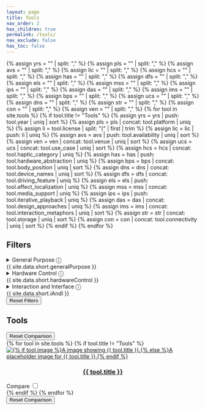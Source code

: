 ```yaml
---
layout: page
title: Tools
nav_order: 2
has_children: true
permalink: /tools/
nav_exclude: false
has_toc: false
---
```

<link rel="stylesheet" href="{{ site.baseurl }}/assets/css/tools-menu.css">

{% assign yrs = "" | split: "," %}
{% assign pls = "" | split: "," %}
{% assign avs = "" | split: "," %}
{% assign lic = "" | split: "," %}
{% assign hcs = "" | split: "," %}
{% assign has = "" | split: "," %}
{% assign dfs = "" | split: "," %}
{% assign els = "" | split: "," %}
{% assign mss = "" | split: "," %}
{% assign ips = "" | split: "," %}
{% assign das = "" | split: "," %}
{% assign ims = "" | split: "," %}
{% assign bps = "" | split: "," %}
{% assign ucs = "" | split: "," %}
{% assign dns = "" | split: "," %}
{% assign str = "" | split: "," %}
{% assign con = "" | split: "," %}
{% assign ven = "" | split: "," %}
{% for tool in site.tools %}
    {% if tool.title != "Tools" %}
        {% assign yrs = yrs | push: tool.year | uniq | sort %}
        {% assign pls = pls | concat: tool.platform | uniq %}
        {% assign li = tool.license | split: "(" | first | trim %}
        {% assign lic = lic | push: li | uniq %}
        {% assign avs = avs | push: tool.availability | uniq | sort %}
        {% assign ven = ven | concat: tool.venue | uniq | sort %}
        {% assign ucs = ucs | concat: tool.use_case | uniq | sort %}
        {% assign hcs = hcs | concat: tool.haptic_category | uniq %}
        {% assign has = has | push: tool.hardware_abstraction | uniq %}
        {% assign bps = bps | concat: tool.body_position | uniq | sort %}
        {% assign dns = dns | concat: tool.device_names | uniq | sort %}
        {% assign dfs = dfs | concat: tool.driving_feature | uniq %}
        {% assign els = els | push: tool.effect_localization | uniq %}
        {% assign mss = mss | concat: tool.media_support | uniq %}
        {% assign ips = ips | push: tool.iterative_playback | uniq %}
        {% assign das = das | concat: tool.design_approaches | uniq %}
        {% assign ims = ims | concat: tool.interaction_metaphors | uniq | sort %}
        {% assign str = str | concat: tool.storage | uniq | sort %}
        {% assign con = con | concat: tool.connectivity | uniq | sort %}
    {% endif %}
{% endfor %}

<section class="filter-section">
    <h2>Filters</h2>
    <details>
        <summary>General Purpose <span aria-describedby="gptip">&#9432;</span>
            <div role="tooltip" id="gptip">
                {{ site.data.short.generalPurpose }}
            </div>
        </summary>
        <fieldset>
            <legend aria-describedby="yeartip">Year Range&#9432;</legend>
            <div role="tooltip" id="yeartip">
                {{ site.data.short.year }}
            </div>
            <div class="optiongroup">
                <div>
                    <label>Start Year
                        <input id="start-year" class="filter-input" type="number" min="{{ yrs | first }}" max="{{ yrs | last }}" value="{{ yrs | first }}">
                    </label>
                </div>
                <div>
                    <label>End Year
                        <input id="end-year" class="filter-input" type="number" min="{{ yrs | first }}" max="{{ yrs | last }}" value="{{ yrs | last }}">
                    </label>
                </div>
            </div>
        </fieldset>
        <fieldset>
            <legend aria-describedby="platformtip">Platforms (&#x2227;)&#9432;</legend>
            <div role="tooltip" id="platformtip">
                {{ site.data.short.platform }}
            </div>
            <div class="optiongroup">
            {% for pl in pls %}
                {% assign tmp = pl | downcase | split: " " | join: "-" | prepend: "pl:" %}
                <div>
                    <input class="filter-input-pl filter-input" type="checkbox" id="{{ tmp }}" name="{{ tmp }}" value="{{ tmp }}">
                    <label for="{{ tmp }}">{{ pl }}</label>
                </div>
            {% endfor %}
            </div>
        </fieldset>
        <fieldset>
            <legend aria-describedby="availabilitytip">Availability (&#x2228;)&#9432;</legend>
            <div role="tooltip" id="availabilitytip">
                {{ site.data.short.availability }}
            </div>
            <div class="optiongroup">
            {% for av in avs %}
                {% assign tmp = av | split: " " | join: "-" | downcase  | prepend: "av:" %}
                <div>
                    <input class="filter-input filter-input-av" type="checkbox" id="{{ tmp }}" name="{{ tmp }}" value="{{ tmp }}">
                    <label for="{{ tmp }}">{{ av }}</label>
                </div>
            {% endfor %}
            </div>
        </fieldset>
        <fieldset>
            <legend aria-describedby="licensetip">Licenses (&#x2228;)&#9432;</legend>
            <div role="tooltip" id="licensetip">
                {{ site.data.short.license }}
            </div>
            <div class="optiongroup">
            {% for li in lic %}
                {% assign tmp = li | split: " " | join: "-" | downcase | prepend: "li:" %}
                <div>
                    <input class="filter-input filter-input-li" type="checkbox" id="{{ tmp }}" name="{{ tmp }}" value="{{ tmp }}">
                    <label for="{{ tmp }}">{{ li }}</label>
                </div>
            {% endfor %}
            </div>
        </fieldset>
        <fieldset>
            <legend aria-describedby="venuetip">Venue (&#x2228;)&#9432;</legend>
            <div role="tooltip" id="venuetip">
                {{ site.data.short.venue }}
            </div>
            <select class="optiongroup filter-input" multiple name="venue">
            {% for ve in ven %}
                {% assign tmp = ve | split: " " | join: "-" | downcase | prepend: "ve:" %}
                <option class="filter-input-ve" id="{{ tmp }}" name="{{ tmp }}" value="{{ tmp }}">
                    {{ ve }}
                </option>
            {% endfor %}
            </select>
        </fieldset>
        <fieldset>
            <legend aria-describedby="uctip">Intended Use Case (&#x2228;)&#9432;</legend>
            <div role="tooltip" id="uctip">
                {{ site.data.short.use_case }}
            </div>
            <div class="optiongroup">
            {% for uc in ucs %}
                {% assign tmp = uc | split: " " | join: "-" | downcase | prepend: "uc:" %}
                <div>
                    <input class="filter-input filter-input-uc" type="checkbox" id="{{ tmp }}" name="{{ tmp }}" value="{{ tmp }}">
                    <label for="{{ tmp }}">{{ uc }}</label>
                </div>
            {% endfor %}
            </div>
        </fieldset>
    </details>
    <details>
        <summary>Hardware Control <span aria-describedby="hctip">&#9432;</span>
            <div role="tooltip" id="hctip">
                {{ site.data.short.hardwareControl }}
            </div>
        </summary>
        <fieldset>
            <legend aria-describedby="categorytip">Haptic Category (&#x2228;)&#9432;</legend>
            <div role="tooltip" id="categorytip">
                {{ site.data.short.hapticCategory }}
            </div>
            <div class="optiongroup">
            {% for hc in hcs %}
                {% assign tmp = hc | replace: "Vibrotactile", "vt" | replace: "Force Feedback", "ff" | replace: "Temperature", "temp" | replace: "Skin Stretch/Compression", "ssc" | prepend: "hc:" %}
                <div>
                    <input class="filter-input filter-input-hc" type="checkbox" id="{{ tmp }}" name="{{ tmp }}" value="{{ tmp }}">
                    <label for="{{ tmp }}">{{ hc }}</label>
                </div>
            {% endfor %}
            </div>
        </fieldset>
        <fieldset>
            <legend aria-describedby="abstractiontip">Hardware Abstractions (&#x2228;)&#9432;</legend>
            <div role="tooltip" id="abstractiontip">
                {{ site.data.short.hardwareAbstraction }}
            </div>
            <div class="optiongroup">
            {% for ha in has %}
                {% assign tmp = ha | downcase | prepend: "ha:" %}
                <div>
                    <input class="filter-input filter-input-ha" type="checkbox" id="{{ tmp }}" name="{{ tmp }}" value="{{ tmp }}">
                    <label for="{{ tmp }}">{{ ha }}</label>
                </div>
            {% endfor %}
            </div>
        </fieldset>
        <fieldset>
            <legend aria-describedby="dntip">Device Names (&#x2228;)&#9432;</legend>
            <div role="tooltip" id="dntip">
                {{ site.data.short.device_names }}
            </div>
            <select multiple class="optiongroup filter-input">
            {% for dn in dns %}
                {% assign tmp = dn | split: " " | join: "-" | downcase | prepend: "dn:" %}
                <option class="filter-input-dn" id="{{ tmp }}" name="{{ tmp }}" value="{{ tmp }}">
                    {{ dn }}
                </option>
            {% endfor %}
            </select>
        </fieldset>
        <fieldset>
            <legend aria-describedby="bptip">Body Position (&#x2228;)&#9432;</legend>
            <div role="tooltip" id="bptip">
                {{ site.data.short.body_position }}
            </div>
            <div class="optiongroup">
            {% for bp in bps %}
                {% assign tmp = bp | downcase | prepend: "bp:" %}
                <div>
                    <input class="filter-input filter-input-bp" type="checkbox" id="{{ tmp }}" name="{{ tmp }}" value="{{ tmp }}">
                    <label for="{{ tmp }}">{{ bp }}</label>
                </div>
            {% endfor %}
            </div>
        </fieldset>
    </details>
    <details>
        <summary>Interaction and Interface <span aria-describedby="iitip">&#9432;</span>
            <div role="tooltip" id="iitip">
                {{ site.data.short.iAndI }}
            </div>
        </summary>
        <fieldset>
            <legend aria-describedby="drivertip">Driving Feature (&#x2227;)&#9432;</legend>
            <div role="tooltip" id="drivertip">
                {{ site.data.short.drivingFeature }}
            </div>
            <div class="optiongroup">
            {% for df in dfs %}
                {% assign tmp = df | downcase | prepend: "df:" %}
                <div>
                    <input class="filter-input filter-input-df" type="checkbox" id="{{ tmp }}" name="{{ tmp }}" value="{{ tmp }}">
                    <label for="{{ tmp }}">{{ df }}</label>
                </div>
            {% endfor %}
            </div>
        </fieldset>
        <fieldset>
            <legend aria-describedby="localizationtip">Effect Localization (&#x2228;)&#9432;</legend>
            <div role="tooltip" id="localizationtip">
                {{ site.data.short.effectLocalization }}
            </div>
            <div class="optiongroup">
            {% for el in els %}
                {% assign tmp = el | downcase | prepend: "el:" %}
                <div>
                    <input class="filter-input filter-input-el" type="checkbox" id="{{ tmp }}" name="{{ tmp }}" value="{{ tmp }}">
                    <label for="{{ tmp }}">{{ el }}</label>
                </div>
            {% endfor %}
            </div>
        </fieldset>
        <fieldset>
            <legend aria-describedby="mediatip">Media Support (&#x2228;)&#9432;</legend>
            <div role="tooltip" id="mediatip">
                {{ site.data.short.mediaSupport }}
            </div>
            <div class="optiongroup">
            {% for ms in mss %}
                {% assign tmp = ms | downcase | prepend: "ms:" %}
                <div>
                    <input class="filter-input filter-input-ms" type="checkbox" id="{{ tmp }}" name="{{ tmp }}" value="{{ tmp }}">
                    <label for="{{ tmp }}">{{ ms }}</label>
                </div>
            {% endfor %}
            </div>
        </fieldset>
        <fieldset>
            <legend aria-describedby="playbacktip">Iterative Playback (&#x2228;)&#9432;</legend>
            <div role="tooltip" id="playbacktip">
                {{ site.data.short.iterativePlayback }}
            </div>
            <div class="optiongroup">
            {% for ip in ips %}
                {% assign tmp = ip | split: " " | join: "-" | downcase | prepend: "ip:" %}
                <div>
                    <input class="filter-input filter-input-ip" type="checkbox" id="{{ tmp }}" name="{{ tmp }}" value="{{ tmp }}">
                    <label for="{{ tmp }}">{{ ip }}</label>
                </div>
            {% endfor %}
            </div>
        </fieldset>
        <fieldset>
            <legend aria-describedby="approachestip">Design Approaches (&#x2228;)&#9432;</legend>
            <div role="tooltip" id="approachestip">
                {{ site.data.short.designApproaches }}
            </div>
            <div class="optiongroup">
            {% for da in das %}
                {% assign tmp = da | split: " " | join: "-" | downcase | prepend: "da:" %}
                <div>
                    <input class="filter-input filter-input-da" type="checkbox" id="{{ tmp }}" name="{{ tmp }}" value="{{ tmp }}">
                    <label for="{{ tmp }}">{{ da }}</label>
                </div>
            {% endfor %}
            </div>
        </fieldset>
        <fieldset>
            <legend aria-describedby="metaphortip">Interaction Metaphors (&#x2228;)&#9432;</legend>
            <div role="tooltip" id="metaphortip">
                {{ site.data.short.interactionMetaphors }}
            </div>
            <div class="optiongroup">
            {% for im in ims %}
                {% assign tmp = im | split: " " | join: "-" | downcase | prepend: "im:" %}
                <div>
                    <input class="filter-input filter-input-im" type="checkbox" id="{{ tmp }}" name="{{ tmp }}" value="{{ tmp }}">
                    <label for="{{ tmp }}">{{ im }}</label>
                </div>
            {% endfor %}
            </div>
        </fieldset>
        <fieldset>
            <legend aria-describedby="storagetip">Storage (&#x2228;)&#9432;</legend>
            <div role="tooltip" id="storagetip">
                {{ site.data.short.storage }}
            </div>
            <div class="optiongroup">
            {% for st in str %}
                {% assign tmp = st | split: " " | join: "-" | downcase | prepend: "st:" %}
                <div>
                    <input class="filter-input filter-input-st" type="checkbox" id="{{ tmp }}" name="{{ tmp }}" value="{{ tmp }}">
                    <label for="{{ tmp }}">{{ st }}</label>
                </div>
            {% endfor %}
            </div>
        </fieldset>
        <fieldset>
            <legend aria-describedby="conntip">Connectivity (&#x2228;)&#9432;</legend>
            <div role="tooltip" id="conntip">
                {{ site.data.short.connectivity }}
            </div>
            <div class="optiongroup">
            {% for co in con %}
                {% assign tmp = co | split: " " | join: "-" | downcase | prepend: "co:" %}
                <div>
                    <input class="filter-input filter-input-co" type="checkbox" id="{{ tmp }}" name="{{ tmp }}" value="{{ tmp }}">
                    <label for="{{ tmp }}">{{ co }}</label>
                </div>
            {% endfor %}
            </div>
        </fieldset>
    </details>
    <button id="resetFilters">Reset Filters</button>
</section>

<section>
<h2>Tools</h2>
<button class="compare-reset">Reset Comparison</button>
<div class="list-section">
{% for tool in site.tools %}
    {% if tool.title != "Tools" %}
    <div id = "tool-{{ tool.title | downcase | split: ' ' | join: '-' }}"
        class="tools-top-div
            year:{{ tool.year }}
            {% for pl in tool.platform %}pl:{{ pl | downcase | split: " " | join: "-" }} {% endfor %}
            av:{{ tool.availability | split: "(" | first | trim | split: " " | join: "-" | downcase }}
            li:{{ tool.license | split: "(" | first | trim | split: " " | join: "-" | downcase }}
            {% for ve in tool.venue %}ve:{{ ve | downcase | split: " " | join: "-" }} {% endfor %}
            {% for uc in tool.use_case %}uc:{{ uc | downcase | split: " " | join: "-" }} {% endfor %}
            {% for hc in tool.haptic_category %}hc:{{ hc | replace: "Vibrotactile", "vt" | replace: "Force Feedback", "ff" | replace: "Temperature", "temp" | replace: "Skin Stretch/Compression", "ssc" }} {% endfor %}
            ha:{{ tool.hardware_abstraction | split: "(" | first | trim | downcase }}
            {% for dn in tool.device_names %}dn:{{ dn | downcase | split: " " | join: "-"}} {% endfor %}
            {% for bp in tool.body_position %}bp:{{ bp | downcase | split: " " | join: "-" }} {% endfor %}
            {% for df in tool.driving_feature %}df:{{ df | downcase }} {% endfor %}
            el:{{ tool.effect_localization | downcase }}
            {% for ms in tool.media_support %}ms:{{ ms | downcase }} {% endfor %}
            ip:{{ tool.iterative_playback | split: " " | join: "-" | downcase }}
            {% for da in tool.design_approaches %}da:{{ da | downcase | split: " " | join: "-" }} {% endfor %}
            {% for im in tool.interaction_metaphors %}im:{{ im | downcase | split: " " | join: "-" }} {% endfor %}
            {% for st in tool.storage %}st:{{ st | downcase | split: " " | join: "-" }} {% endfor %}
            {% for co in tool.connectivity %}co:{{ co | downcase | split: " " | join: "-" }} {% endfor %}
        ">
        <div class="tools-int-div">
            <div class="tools-img-div">
                <a href="{{ site.baseurl }}{{ tool.url }}">
                <img src="{{ site.baseurl }}{% if tool.image %}{{ tool.image }}{% else %}/assets/tools/unknown.png{% endif %}"
                    alt="{% if tool.image %}A image showing {{ tool.title }}.{% else %}A placeholder image for {{ tool.title }}.{% endif %}">
                </a>
            </div>
            <div class="tools-label-div">
                <a href="{{ site.baseurl }}{{ tool.url }}">
                    <h3 style="text-align: center;word-wrap: anywhere; white-space: normal;">{{ tool.title }}</h3>
                </a>
                <label>Compare <input type="checkbox" name="{{ tool.title | downcase | split: ' ' | join: '-' }}" class="compare"/></label>
            </div>
        </div>
    </div>
    {% endif %}
{% endfor %}
</div>
<button class="compare-reset">Reset Comparison</button>
</section>
<script type="text/javascript" src="{{ site.baseurl }}/assets/js/filter.js"></script>
<script type="text/javascript" src="{{ site.baseurl }}/assets/js/compare-sel.js"></script>
